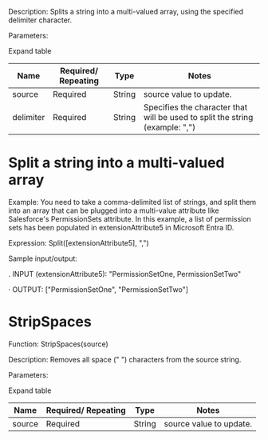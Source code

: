 Description: Splits a string into a multi-valued array, using the specified delimiter character.

Parameters:

Expand table

| Name | Required/ Repeating | Type | Notes |
| - | - | - | - |
| source | Required | String | source value to update. |
| delimiter | Required | String | Specifies the character that will be used to split the string (example: ",") |


# Split a string into a multi-valued array

Example: You need to take a comma-delimited list of strings, and split them into an array that can be plugged into a multi-value attribute like Salesforce's PermissionSets attribute. In this example, a list of permission sets has been populated in extensionAttribute5 in Microsoft Entra ID.

Expression: Split([extensionAttribute5], ",")

Sample input/output:

. INPUT (extensionAttribute5): "PermissionSetOne, PermissionSetTwo"

· OUTPUT: ["PermissionSetOne", "PermissionSetTwo"]


# StripSpaces

Function: StripSpaces(source)

Description: Removes all space (" ") characters from the source string.

Parameters:

Expand table

| Name | Required/ Repeating | Type | Notes |
| - | - | - | - |
| source | Required | String | source value to update. |
